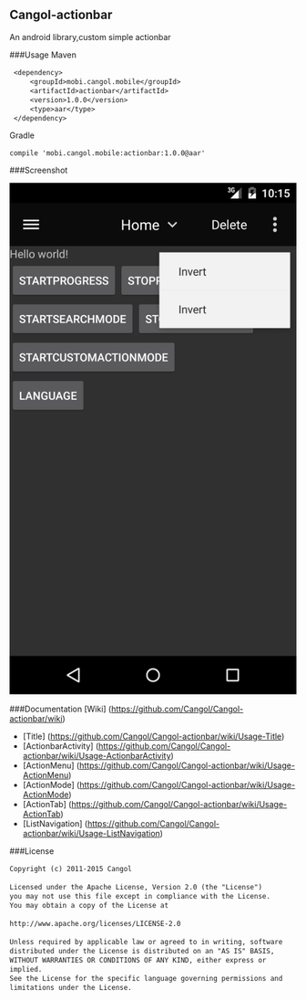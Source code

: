 Cangol-actionbar
---

An android library,custom simple actionbar

###Usage 
Maven

     <dependency>
         <groupId>mobi.cangol.mobile</groupId>
         <artifactId>actionbar</artifactId>
         <version>1.0.0</version>
         <type>aar</type>
     </dependency>
Gradle
 
    compile 'mobi.cangol.mobile:actionbar:1.0.0@aar'

###Screenshot

![ ](https://github.com/Cangol/Cangol-actionbar/raw/master/art/device-screenshot-1.png?raw=true) 

###Documentation
[Wiki] (https://github.com/Cangol/Cangol-actionbar/wiki)  

*   [Title] (https://github.com/Cangol/Cangol-actionbar/wiki/Usage-Title)   
*   [ActionbarActivity] (https://github.com/Cangol/Cangol-actionbar/wiki/Usage-ActionbarActivity)  
*   [ActionMenu] (https://github.com/Cangol/Cangol-actionbar/wiki/Usage-ActionMenu)  
*   [ActionMode] (https://github.com/Cangol/Cangol-actionbar/wiki/Usage-ActionMode)  
*   [ActionTab] (https://github.com/Cangol/Cangol-actionbar/wiki/Usage-ActionTab)  
*   [ListNavigation] (https://github.com/Cangol/Cangol-actionbar/wiki/Usage-ListNavigation)  

###License

    Copyright (c) 2011-2015 Cangol

    Licensed under the Apache License, Version 2.0 (the "License")
    you may not use this file except in compliance with the License.
    You may obtain a copy of the License at
    
    http://www.apache.org/licenses/LICENSE-2.0
    
    Unless required by applicable law or agreed to in writing, software
    distributed under the License is distributed on an "AS IS" BASIS,
    WITHOUT WARRANTIES OR CONDITIONS OF ANY KIND, either express or implied.
    See the License for the specific language governing permissions and
    limitations under the License.

